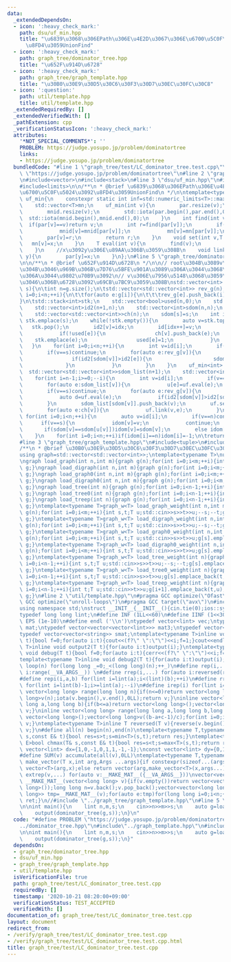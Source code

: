 ```yaml
---
data:
  _extendedDependsOn:
  - icon: ':heavy_check_mark:'
    path: dsu/uf_min.hpp
    title: "\u6839\u3068\u306EPath\u306E\u4E2D\u3067\u306E\u6700\u5C0F\u5024\u3092\
      \u8FD4\u3059UnionFind"
  - icon: ':heavy_check_mark:'
    path: graph_tree/dominator_tree.hpp
    title: "\u652F\u914D\u6728"
  - icon: ':heavy_check_mark:'
    path: graph_tree/graph_template.hpp
    title: "\u30B0\u30E9\u30D5\u30C6\u30F3\u30D7\u30EC\u30FC\u30C8"
  - icon: ':question:'
    path: util/template.hpp
    title: util/template.hpp
  _extendedRequiredBy: []
  _extendedVerifiedWith: []
  _pathExtension: cpp
  _verificationStatusIcon: ':heavy_check_mark:'
  attributes:
    '*NOT_SPECIAL_COMMENTS*': ''
    PROBLEM: https://judge.yosupo.jp/problem/dominatortree
    links:
    - https://judge.yosupo.jp/problem/dominatortree
  bundledCode: "#line 1 \"graph_tree/test/LC_dominator_tree.test.cpp\"\n#define PROBLEM\
    \ \"https://judge.yosupo.jp/problem/dominatortree\"\n#line 2 \"graph_tree/dominator_tree.hpp\"\
    \n#include<vector>\n#include<stack>\n#line 3 \"dsu/uf_min.hpp\"\n#include<numeric>\n\
    #include<limits>\n\n/**\n * @brief \u6839\u3068\u306EPath\u306E\u4E2D\u3067\u306E\
    \u6700\u5C0F\u5024\u3092\u8FD4\u3059UnionFind\n */\n\ntemplate<typename T>\nstruct\
    \ uf_min{\n    constexpr static int inf=std::numeric_limits<T>::max();\n    std::vector<int>par,mnid;\n\
    \    std::vector<T>mn;\n    uf_min(int v){\n        par.resize(v);\n        mn.resize(v,inf);\n\
    \        mnid.resize(v);\n        std::iota(par.begin(),par.end(),0);\n      \
    \  std::iota(mnid.begin(),mnid.end(),0);\n    }\n    int find(int v){\n      \
    \  if(par[v]==v)return v;\n        int r=find(par[v]);\n        if(mn[v]>mn[par[v]]){\n\
    \            mnid[v]=mnid[par[v]];\n            mn[v]=mn[par[v]];\n        }\n\
    \        par[v]=r;\n        return r;\n    }\n    void set(int v,T x){\n     \
    \   mn[v]=x;\n    }\n    T eval(int v){\n        find(v);\n        return mnid[v];\n\
    \    }\n    //x\u3092y\u306E\u89AA\u306B\u3059\u308B\n    void link(int x,int\
    \ y){\n        par[y]=x;\n    }\n};\n#line 5 \"graph_tree/dominator_tree.hpp\"\
    \n\n/**\n * @brief \u652F\u914D\u6728\n */\n\n// root\u304B\u3089v\u306B\u5411\
    \u304B\u3046\u969B\u306B\u7D76\u5BFE\u901A\u3089\u306A\u3044\u3068\u3044\u3051\
    \u306A\u3044\u9802\u70B9\u3092\n// v\u306E\u7956\u5148\u3068\u3059\u308B\u3088\
    \u3046\u306B\u6728\u3092\u69CB\u7BC9\u3059\u308B\nstd::vector<int> dominator_tree(std::vector<std::vector<int>>g,int\
    \ s){\n\tint n=g.size();\n\tstd::vector<std::vector<int>> rev_g(n);\n\tfor(int\
    \ i=0;i<n;++i){\n\t\tfor(auto e:g[i]){\n\t\t\trev_g[e].push_back(i);\n\t\t}\n\t\
    }\n\tstd::stack<int>stk;\n    std::vector<bool>used(n,0);\n    std::vector<int>id(n+1,n);\n\
    \    std::vector<int>id2(n+1,n);\n    std::vector<int>sdom(n,n);\n    std::vector<int>idom(n,n);\n\
    \    std::vector<std::vector<int>>ch(n);\n    sdom[s]=s;\n    int idx=0;\n   \
    \ stk.emplace(s);\n    while(!stk.empty()){\n        auto v=stk.top();\n     \
    \   stk.pop();\n        id2[v]=idx;\n        id[idx++]=v;\n        for(auto e:g[v]){\n\
    \            if(!used[e]){\n                ch[v].push_back(e);\n            \
    \    stk.emplace(e);\n                used[e]=1;\n            }\n        }\n \
    \   }\n    for(int i=0;i<n;++i){\n        int v=id[i];\n        if(v==n)continue;\n\
    \        if(v==s)continue;\n        for(auto e:rev_g[v]){\n            if(id2[e]<i){\n\
    \                if(id2[sdom[v]]>id2[e]){\n                    sdom[v]=e;\n  \
    \              }\n            }\n        }\n    }\n    uf_min<int> uf(n);\n  \
    \  std::vector<std::vector<int>>sdom_list(n+1);\n    std::vector<int>u(n,-1);\n\
    \    for(int i=n-1;i>=0;--i){\n        int v=id[i];\n        if(v==n)continue;\n\
    \        for(auto e:sdom_list[v]){\n            u[e]=uf.eval(e);\n        }\n\
    \        if(v==s)continue;\n        for(auto e:rev_g[v]){\n            if(id2[e]<i)continue;\n\
    \            auto d=uf.eval(e);\n            if(id2[sdom[v]]>id2[sdom[d]])sdom[v]=sdom[d];\n\
    \        }\n        sdom_list[sdom[v]].push_back(v);\n        uf.set(v,id2[sdom[v]]);\n\
    \        for(auto e:ch[v]){\n            uf.link(v,e);\n        }\n    }\n   \
    \ for(int i=0;i<n;++i){\n        auto v=id[i];\n        if(v==n)continue;\n  \
    \      if(v==s){\n            idom[v]=v;\n            continue;\n        }\n \
    \       if(sdom[v]==sdom[u[v]])idom[v]=sdom[v];\n        else idom[v]=idom[u[v]];\n\
    \    }\n    for(int i=0;i<n;++i)if(idom[i]==n)idom[i]=-1;\n\treturn idom;\n}\n\
    #line 3 \"graph_tree/graph_template.hpp\"\n#include<tuple>\n#include<iostream>\n\
    /**\n * @brief \u30B0\u30E9\u30D5\u30C6\u30F3\u30D7\u30EC\u30FC\u30C8\n */\n\n\
    using graph=std::vector<std::vector<int>>;\ntemplate<typename T>\nusing graph_w=std::vector<std::vector<std::pair<int,T>>>;\n\
    \ngraph load_graph(int n,int m){graph g(n);for(int i=0;i<m;++i){int s,t;std::cin>>s>>t;--s;--t;g[s].push_back(t);g[t].push_back(s);}return\
    \ g;}\ngraph load_digraph(int n,int m){graph g(n);for(int i=0;i<m;++i){int s,t;std::cin>>s>>t;--s;--t;g[s].push_back(t);}return\
    \ g;}\ngraph load_graph0(int n,int m){graph g(n);for(int i=0;i<m;++i){int s,t;std::cin>>s>>t;g[s].push_back(t);g[t].push_back(s);}return\
    \ g;}\ngraph load_digraph0(int n,int m){graph g(n);for(int i=0;i<m;++i){int s,t;std::cin>>s>>t;g[s].push_back(t);}return\
    \ g;}\ngraph load_tree(int n){graph g(n);for(int i=0;i<n-1;++i){int s,t;std::cin>>s>>t;--s;--t;g[s].push_back(t);g[t].push_back(s);}return\
    \ g;}\ngraph load_tree0(int n){graph g(n);for(int i=0;i<n-1;++i){int s,t;std::cin>>s>>t;g[s].push_back(t);g[t].push_back(s);}return\
    \ g;}\ngraph load_treep(int n){graph g(n);for(int i=0;i<n-1;++i){int t;std::cin>>t;g[i+1].push_back(t);g[t].push_back(i+1);}return\
    \ g;}\ntemplate<typename T>graph_w<T> load_graph_weight(int n,int m){graph_w<T>\
    \ g(n);for(int i=0;i<m;++i){int s,t;T u;std::cin>>s>>t>>u;--s;--t;g[s].emplace_back(t,u);g[t].emplace_back(s,u);}return\
    \ g;}\ntemplate<typename T>graph_w<T> load_digraph_weight(int n,int m){graph_w<T>\
    \ g(n);for(int i=0;i<m;++i){int s,t;T u;std::cin>>s>>t>>u;--s;--t;g[s].emplace_back(t,u);}return\
    \ g;}\ntemplate<typename T>graph_w<T> load_graph0_weight(int n,int m){graph_w<T>\
    \ g(n);for(int i=0;i<m;++i){int s,t;T u;std::cin>>s>>t>>u;g[s].emplace_back(t,u);g[t].emplace_back(s,u);}return\
    \ g;}\ntemplate<typename T>graph_w<T> load_digraph0_weight(int n,int m){graph_w<T>\
    \ g(n);for(int i=0;i<m;++i){int s,t;T u;std::cin>>s>>t>>u;g[s].emplace_back(t,u);}return\
    \ g;}\ntemplate<typename T>graph_w<T> load_tree_weight(int n){graph_w<T> g(n);for(int\
    \ i=0;i<n-1;++i){int s,t;T u;std::cin>>s>>t>>u;--s;--t;g[s].emplace_back(t,u);g[t].emplace_back(s,u);}return\
    \ g;}\ntemplate<typename T>graph_w<T> load_tree0_weight(int n){graph_w<T> g(n);for(int\
    \ i=0;i<n-1;++i){int s,t;T u;std::cin>>s>>t>>u;g[s].emplace_back(t,u);g[t].emplace_back(s,u);}return\
    \ g;}\ntemplate<typename T>graph_w<T> load_treep_weight(int n){graph_w<T> g(n);for(int\
    \ i=0;i<n-1;++i){int t;T u;std::cin>>t>>u;g[i+1].emplace_back(t,u);g[t].emplace_back(i+1,u);}return\
    \ g;}\n#line 2 \"util/template.hpp\"\n#pragma GCC optimize(\"Ofast\")\n#pragma\
    \ GCC optimize(\"unroll-loops\")\n#pragma GCC target(\"avx\")\n#include<bits/stdc++.h>\n\
    using namespace std;\nstruct __INIT__{__INIT__(){cin.tie(0);ios::sync_with_stdio(false);cout<<fixed<<setprecision(15);}}__INIT__;\n\
    typedef long long lint;\n#define INF (1LL<<60)\n#define IINF (1<<30)\n#define\
    \ EPS (1e-10)\n#define endl ('\\n')\ntypedef vector<lint> vec;\ntypedef vector<vector<lint>>\
    \ mat;\ntypedef vector<vector<vector<lint>>> mat3;\ntypedef vector<string> svec;\n\
    typedef vector<vector<string>> smat;\ntemplate<typename T>inline void output(T\
    \ t){bool f=0;for(auto i:t){cout<<(f?\" \":\"\")<<i;f=1;}cout<<endl;}\ntemplate<typename\
    \ T>inline void output2(T t){for(auto i:t)output(i);}\ntemplate<typename T>inline\
    \ void debug(T t){bool f=0;for(auto i:t){cerr<<(f?\" \":\"\")<<i;f=1;}cerr<<endl;}\n\
    template<typename T>inline void debug2(T t){for(auto i:t)output(i);}\n#define\
    \ loop(n) for(long long _=0;_<(long long)(n);++_)\n#define rep(i,...) for(auto\
    \ i:range(__VA_ARGS__)) \n#define rrep(i,...) for(auto i:reversed(range(__VA_ARGS__)))\n\
    #define repi(i,a,b) for(lint i=lint(a);i<(lint)(b);++i)\n#define rrepi(i,a,b)\
    \ for(lint i=lint(b)-1;i>=lint(a);--i)\n#define irep(i) for(lint i=0;;++i)\ninline\
    \ vector<long long> range(long long n){if(n<=0)return vector<long long>();vector<long\
    \ long>v(n);iota(v.begin(),v.end(),0LL);return v;}\ninline vector<long long> range(long\
    \ long a,long long b){if(b<=a)return vector<long long>();vector<long long>v(b-a);iota(v.begin(),v.end(),a);return\
    \ v;}\ninline vector<long long> range(long long a,long long b,long long c){if((b-a+c-1)/c<=0)return\
    \ vector<long long>();vector<long long>v((b-a+c-1)/c);for(int i=0;i<(int)v.size();++i)v[i]=i?v[i-1]+c:a;return\
    \ v;}\ntemplate<typename T>inline T reversed(T v){reverse(v.begin(),v.end());return\
    \ v;}\n#define all(n) begin(n),end(n)\ntemplate<typename T,typename E>bool chmin(T&\
    \ s,const E& t){bool res=s>t;s=min<T>(s,t);return res;}\ntemplate<typename T,typename\
    \ E>bool chmax(T& s,const E& t){bool res=s<t;s=max<T>(s,t);return res;}\nconst\
    \ vector<lint> dx={1,0,-1,0,1,1,-1,-1};\nconst vector<lint> dy={0,1,0,-1,1,-1,1,-1};\n\
    #define SUM(v) accumulate(all(v),0LL)\ntemplate<typename T,typename ...Args>auto\
    \ make_vector(T x,int arg,Args ...args){if constexpr(sizeof...(args)==0)return\
    \ vector<T>(arg,x);else return vector(arg,make_vector<T>(x,args...));}\n#define\
    \ extrep(v,...) for(auto v:__MAKE_MAT__({__VA_ARGS__}))\nvector<vector<long long>>\
    \ __MAKE_MAT__(vector<long long> v){if(v.empty())return vector<vector<long long>>(1,vector<long\
    \ long>());long long n=v.back();v.pop_back();vector<vector<long long>> ret;vector<vector<long\
    \ long>> tmp=__MAKE_MAT__(v);for(auto e:tmp)for(long long i=0;i<n;++i){ret.push_back(e);ret.back().push_back(i);}return\
    \ ret;}\n//#include \"../graph_tree/graph_template.hpp\"\n#line 5 \"graph_tree/test/LC_dominator_tree.test.cpp\"\
    \n\nint main(){\n    lint n,m,s;\n    cin>>n>>m>>s;\n    auto g=load_digraph0(n,m);\n\
    \    output(dominator_tree(g,s));\n}\n"
  code: "#define PROBLEM \"https://judge.yosupo.jp/problem/dominatortree\"\n#include\"\
    ../dominator_tree.hpp\"\n#include\"../graph_template.hpp\"\n#include\"../../util/template.hpp\"\
    \n\nint main(){\n    lint n,m,s;\n    cin>>n>>m>>s;\n    auto g=load_digraph0(n,m);\n\
    \    output(dominator_tree(g,s));\n}"
  dependsOn:
  - graph_tree/dominator_tree.hpp
  - dsu/uf_min.hpp
  - graph_tree/graph_template.hpp
  - util/template.hpp
  isVerificationFile: true
  path: graph_tree/test/LC_dominator_tree.test.cpp
  requiredBy: []
  timestamp: '2020-10-21 08:20:00+09:00'
  verificationStatus: TEST_ACCEPTED
  verifiedWith: []
documentation_of: graph_tree/test/LC_dominator_tree.test.cpp
layout: document
redirect_from:
- /verify/graph_tree/test/LC_dominator_tree.test.cpp
- /verify/graph_tree/test/LC_dominator_tree.test.cpp.html
title: graph_tree/test/LC_dominator_tree.test.cpp
---
```


